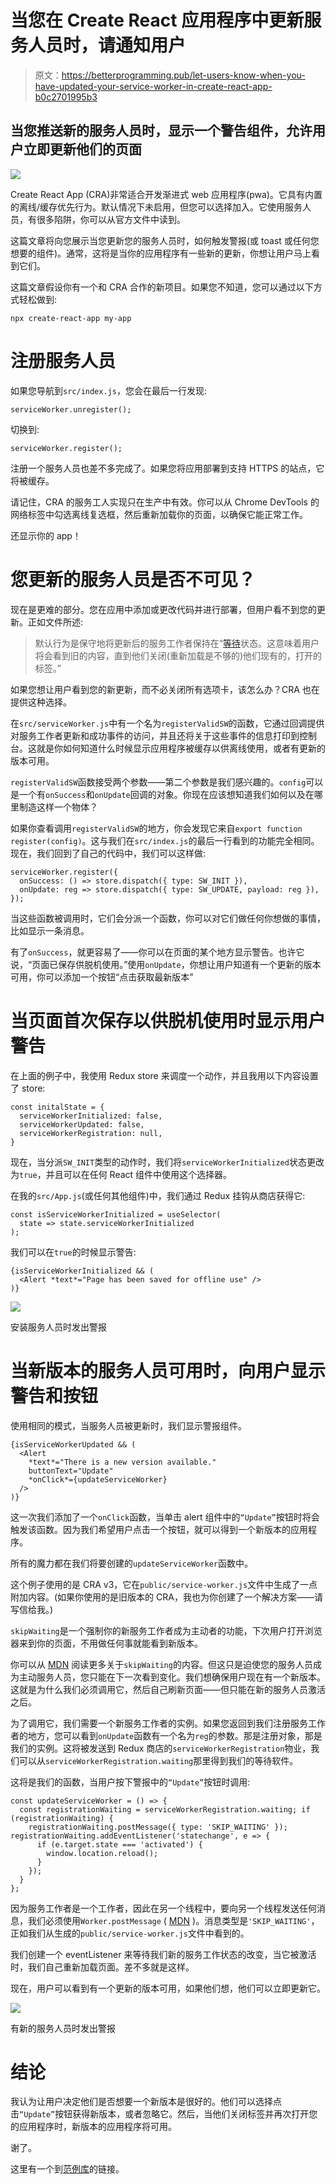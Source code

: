 # 当您在 Create React 应用程序中更新服务人员时，请通知用户

> 原文：<https://betterprogramming.pub/let-users-know-when-you-have-updated-your-service-worker-in-create-react-app-b0c2701995b3>

## 当您推送新的服务人员时，显示一个警告组件，允许用户立即更新他们的页面

![](img/3b4129e5217999c7f99822ff9f89e31c.png)

Create React App (CRA)非常适合开发渐进式 web 应用程序(pwa)。它具有内置的离线/缓存优先行为。默认情况下未启用，但您可以选择加入。它使用服务人员，有很多陷阱，你可以从官方文件中读到。

这篇文章将向您展示当您更新您的服务人员时，如何触发警报(或 toast 或任何您想要的组件)。通常，这将是当你的应用程序有一些新的更新，你想让用户马上看到它们。

这篇文章假设你有一个和 CRA 合作的新项目。如果您不知道，您可以通过以下方式轻松做到:

```
npx create-react-app my-app
```

# 注册服务人员

如果您导航到`src/index.js`，您会在最后一行发现:

```
serviceWorker.unregister();
```

切换到:

```
serviceWorker.register();
```

注册一个服务人员也差不多完成了。如果您将应用部署到支持 HTTPS 的站点，它将被缓存。

请记住，CRA 的服务工人实现只在生产中有效。你可以从 Chrome DevTools 的网络标签中勾选离线复选框，然后重新加载你的页面，以确保它能正常工作。

还显示你的 app！

# 您更新的服务人员是否不可见？

现在是更难的部分。您在应用中添加或更改代码并进行部署，但用户看不到您的更新。正如文件所述:

> 默认行为是保守地将更新后的服务工作者保持在“[等待](https://developers.google.com/web/fundamentals/primers/service-workers/lifecycle#waiting)状态。这意味着用户将会看到旧的内容，直到他们关闭(重新加载是不够的)他们现有的，打开的标签。”

如果您想让用户看到您的新更新，而不必关闭所有选项卡，该怎么办？CRA 也在提供这种选择。

在`src/serviceWorker.js`中有一个名为`registerValidSW`的函数，它通过回调提供对服务工作者更新和成功事件的访问，并且还将关于这些事件的信息打印到控制台。这就是你如何知道什么时候显示应用程序被缓存以供离线使用，或者有更新的版本可用。

`registerValidSW`函数接受两个参数——第二个参数是我们感兴趣的。`config`可以是一个有`onSuccess`和`onUpdate`回调的对象。你现在应该想知道我们如何以及在哪里制造这样一个物体？

如果你查看调用`registerValidSW`的地方，你会发现它来自`export function register(config)`。这与我们在`src/index.js`的最后一行看到的功能完全相同。现在，我们回到了自己的代码中，我们可以这样做:

```
serviceWorker.register({
  onSuccess: () => store.dispatch({ type: SW_INIT }),
  onUpdate: reg => store.dispatch({ type: SW_UPDATE, payload: reg }),
});
```

当这些函数被调用时，它们会分派一个函数，你可以对它们做任何你想做的事情，比如显示一条消息。

有了`onSuccess`，就更容易了——你可以在页面的某个地方显示警告。也许它说，“页面已保存供脱机使用。”使用`onUpdate`，你想让用户知道有一个更新的版本可用，你可以添加一个按钮“点击获取最新版本”

# 当页面首次保存以供脱机使用时显示用户警告

在上面的例子中，我使用 Redux store 来调度一个动作，并且我用以下内容设置了 store:

```
const initalState = {
  serviceWorkerInitialized: false,
  serviceWorkerUpdated: false,
  serviceWorkerRegistration: null,
}
```

现在，当分派`SW_INIT`类型的动作时，我们将`serviceWorkerInitialized`状态更改为`true`，并且可以在任何 React 组件中使用这个选择器。

在我的`src/App.js`(或任何其他组件)中，我们通过 Redux 挂钩从商店获得它:

```
const isServiceWorkerInitialized = useSelector(
  state => state.serviceWorkerInitialized
);
```

我们可以在`true`的时候显示警告:

```
{isServiceWorkerInitialized && (
  <Alert *text*="Page has been saved for offline use" />
)}
```

![](img/35cc3b0aab4bafcfb3647360be874f6d.png)

安装服务人员时发出警报

# 当新版本的服务人员可用时，向用户显示警告和按钮

使用相同的模式，当服务人员被更新时，我们显示警报组件。

```
{isServiceWorkerUpdated && (
  <Alert
    *text*="There is a new version available."
    buttonText="Update"
    *onClick*={updateServiceWorker}
  />
)}
```

这一次我们添加了一个`onClick`函数，当单击 alert 组件中的`“Update”`按钮时将会触发该函数。因为我们希望用户点击一个按钮，就可以得到一个新版本的应用程序。

所有的魔力都在我们将要创建的`updateServiceWorker`函数中。

这个例子使用的是 CRA v3，它在`public/service-worker.js`文件中生成了一点附加内容。(如果你使用的是旧版本的 CRA，我也为你创建了一个解决方案——请写信给我。)

`skipWaiting`是一个强制你的新服务工作者成为主动者的功能，下次用户打开浏览器来到你的页面，不用做任何事就能看到新版本。

你可以从 [MDN](https://developer.mozilla.org/en-US/docs/Web/API/ServiceWorkerGlobalScope/skipWaiting) 阅读更多关于`skipWaiting`的内容。但这只是迫使您的服务人员成为主动服务人员，您只能在下一次看到变化。我们想确保用户现在有一个新版本。这就是为什么我们必须调用它，然后自己刷新页面——但只能在新的服务人员激活之后。

为了调用它，我们需要一个新服务工作者的实例。如果您返回到我们注册服务工作者的地方，您可以看到`onUpdate`函数有一个名为`reg`的参数。那是注册对象，那是我们的实例。这将被发送到 Redux 商店的`serviceWorkerRegistration`物业，我们可以从`serviceWorkerRegistration.waiting`那里得到我们的等待软件。

这将是我们的函数，当用户按下警报中的`“Update”`按钮时调用:

```
const updateServiceWorker = () => {
  const registrationWaiting = serviceWorkerRegistration.waiting; if (registrationWaiting) {
    registrationWaiting.postMessage({ type: 'SKIP_WAITING' }); registrationWaiting.addEventListener('statechange', e => {
      if (e.target.state === 'activated') {
        window.location.reload();
      }
    });
  }
};
```

因为服务工作者是一个工作者，因此在另一个线程中，要向另一个线程发送任何消息，我们必须使用`Worker.postMessage` ( [MDN](https://developer.mozilla.org/en-US/docs/Web/API/Worker/postMessage) )。消息类型是`'SKIP_WAITING'`，正如我们从生成的`public/service-worker.js`文件中看到的。

我们创建一个 eventListener 来等待我们新的服务工作状态的改变，当它被激活时，我们自己重新加载页面。差不多就是这样。

现在，用户可以看到有一个更新的版本可用，如果他们想，他们可以立即更新它。

![](img/9afa53b4dcaf8ee175de1f27a3895aee.png)

有新的服务人员时发出警报

# 结论

我认为让用户决定他们是否想要一个新版本是很好的。他们可以选择点击`“Update”`按钮获得新版本，或者忽略它。然后，当他们关闭标签并再次打开您的应用程序时，新版本的应用程序将可用。

谢了。

这里有一个到[范例库](https://github.com/gglukmann/cra-sw)的链接。